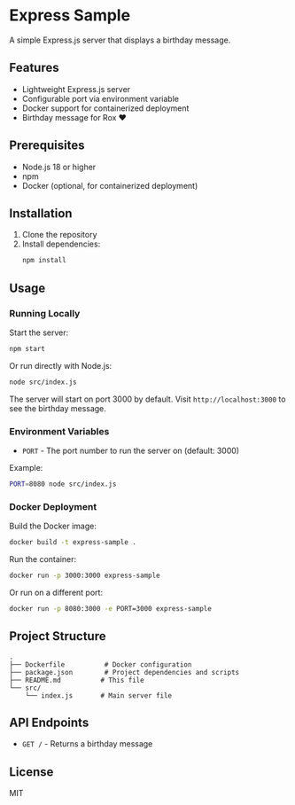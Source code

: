 # Express Sample

A simple Express.js server that displays a birthday message.

## Features

- Lightweight Express.js server
- Configurable port via environment variable
- Docker support for containerized deployment
- Birthday message for Rox ❤️

## Prerequisites

- Node.js 18 or higher
- npm
- Docker (optional, for containerized deployment)

## Installation

1. Clone the repository
2. Install dependencies:
   ```bash
   npm install
   ```

## Usage

### Running Locally

Start the server:
```bash
npm start
```

Or run directly with Node.js:
```bash
node src/index.js
```

The server will start on port 3000 by default. Visit `http://localhost:3000` to see the birthday message.

### Environment Variables

- `PORT` - The port number to run the server on (default: 3000)

Example:
```bash
PORT=8080 node src/index.js
```

### Docker Deployment

Build the Docker image:
```bash
docker build -t express-sample .
```

Run the container:
```bash
docker run -p 3000:3000 express-sample
```

Or run on a different port:
```bash
docker run -p 8080:3000 -e PORT=3000 express-sample
```

## Project Structure

```
.
├── Dockerfile          # Docker configuration
├── package.json        # Project dependencies and scripts
├── README.md          # This file
└── src/
    └── index.js       # Main server file
```

## API Endpoints

- `GET /` - Returns a birthday message

## License

MIT

